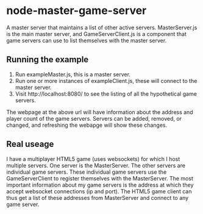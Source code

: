 # node-master-game-server
A master server that maintains a list of other active servers. MasterServer.js is the main master server, and GameServerClient.js is a component that game servers can use to list themselves with the master server.

## Running the example
1. Run exampleMaster.js, this is a master server.
2. Run one or more instances of exampleClient.js, these will connect to the master server.
3. Visit http://localhost:8080/ to see the listing of all the hypothetical game servers.

The webpage at the above url will have information about the address and player count of the game servers. Servers can be added, removed, or changed, and refreshing the webapge will show these changes.

## Real useage
I have a multiplayer HTML5 game (uses websockets) for which I host multiple servers. One server is the MasterServer. The other servers are individual game servers. These individual game servers use the GameServerClient to register themselves with the MasterServer. The most important information about my game servers is the address at which they accept websocket connections (ip and port). The HTML5 game client can thus get a list of these addresses from MasterServer and connect to any game server.


